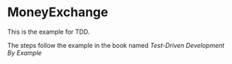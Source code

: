 # MoneyExchange

This is the example for TDD. 

The steps follow the example in the book named *Test-Driven Development By Example*